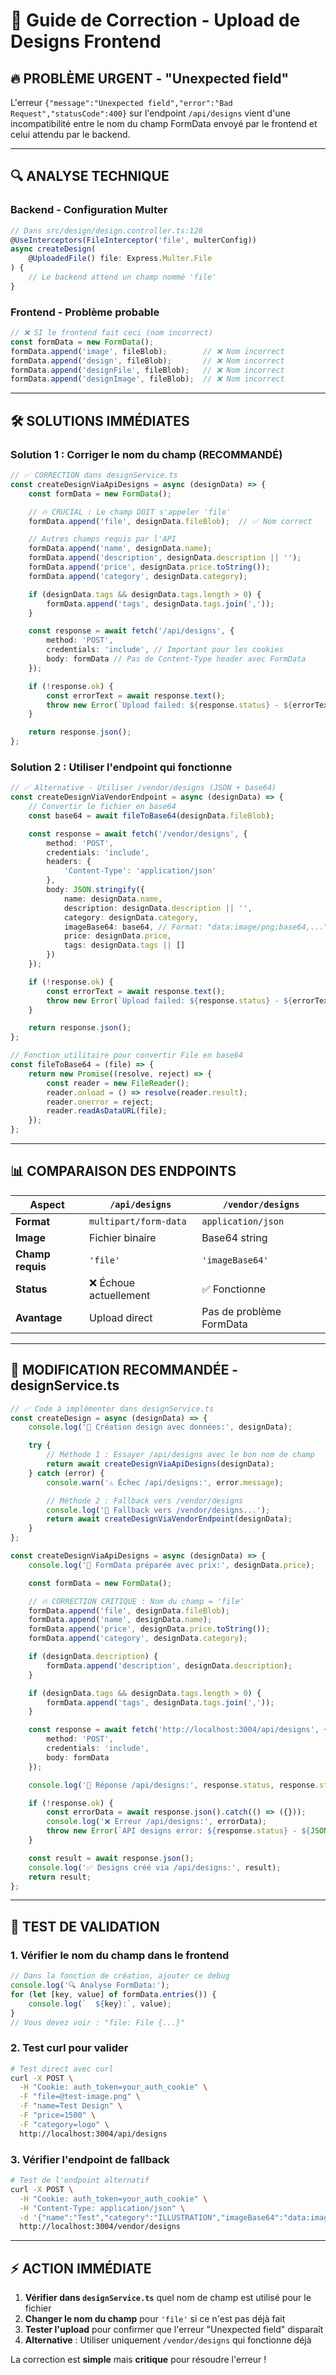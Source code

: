 # 🎨 Guide de Correction - Upload de Designs Frontend

## 🔥 **PROBLÈME URGENT - "Unexpected field"**

L'erreur `{"message":"Unexpected field","error":"Bad Request","statusCode":400}` sur l'endpoint `/api/designs` vient d'une incompatibilité entre le nom du champ FormData envoyé par le frontend et celui attendu par le backend.

---

## 🔍 **ANALYSE TECHNIQUE**

### **Backend - Configuration Multer**
```typescript
// Dans src/design/design.controller.ts:128
@UseInterceptors(FileInterceptor('file', multerConfig))
async createDesign(
    @UploadedFile() file: Express.Multer.File
) {
    // Le backend attend un champ nommé 'file'
}
```

### **Frontend - Problème probable**
```typescript
// ❌ SI le frontend fait ceci (nom incorrect)
const formData = new FormData();
formData.append('image', fileBlob);        // ❌ Nom incorrect
formData.append('design', fileBlob);       // ❌ Nom incorrect
formData.append('designFile', fileBlob);   // ❌ Nom incorrect
formData.append('designImage', fileBlob);  // ❌ Nom incorrect
```

---

## 🛠 **SOLUTIONS IMMÉDIATES**

### **Solution 1 : Corriger le nom du champ (RECOMMANDÉ)**

```typescript
// ✅ CORRECTION dans designService.ts
const createDesignViaApiDesigns = async (designData) => {
    const formData = new FormData();

    // 🔥 CRUCIAL : Le champ DOIT s'appeler 'file'
    formData.append('file', designData.fileBlob);  // ✅ Nom correct

    // Autres champs requis par l'API
    formData.append('name', designData.name);
    formData.append('description', designData.description || '');
    formData.append('price', designData.price.toString());
    formData.append('category', designData.category);

    if (designData.tags && designData.tags.length > 0) {
        formData.append('tags', designData.tags.join(','));
    }

    const response = await fetch('/api/designs', {
        method: 'POST',
        credentials: 'include', // Important pour les cookies
        body: formData // Pas de Content-Type header avec FormData
    });

    if (!response.ok) {
        const errorText = await response.text();
        throw new Error(`Upload failed: ${response.status} - ${errorText}`);
    }

    return response.json();
};
```

### **Solution 2 : Utiliser l'endpoint qui fonctionne**

```typescript
// ✅ Alternative - Utiliser /vendor/designs (JSON + base64)
const createDesignViaVendorEndpoint = async (designData) => {
    // Convertir le fichier en base64
    const base64 = await fileToBase64(designData.fileBlob);

    const response = await fetch('/vendor/designs', {
        method: 'POST',
        credentials: 'include',
        headers: {
            'Content-Type': 'application/json'
        },
        body: JSON.stringify({
            name: designData.name,
            description: designData.description || '',
            category: designData.category,
            imageBase64: base64, // Format: "data:image/png;base64,..."
            price: designData.price,
            tags: designData.tags || []
        })
    });

    if (!response.ok) {
        const errorText = await response.text();
        throw new Error(`Upload failed: ${response.status} - ${errorText}`);
    }

    return response.json();
};

// Fonction utilitaire pour convertir File en base64
const fileToBase64 = (file) => {
    return new Promise((resolve, reject) => {
        const reader = new FileReader();
        reader.onload = () => resolve(reader.result);
        reader.onerror = reject;
        reader.readAsDataURL(file);
    });
};
```

---

## 📊 **COMPARAISON DES ENDPOINTS**

| Aspect | `/api/designs` | `/vendor/designs` |
|--------|----------------|-------------------|
| **Format** | `multipart/form-data` | `application/json` |
| **Image** | Fichier binaire | Base64 string |
| **Champ requis** | `'file'` | `'imageBase64'` |
| **Status** | ❌ Échoue actuellement | ✅ Fonctionne |
| **Avantage** | Upload direct | Pas de problème FormData |

---

## 🔧 **MODIFICATION RECOMMANDÉE - designService.ts**

```typescript
// ✅ Code à implémenter dans designService.ts
const createDesign = async (designData) => {
    console.log('🎨 Création design avec données:', designData);

    try {
        // Méthode 1 : Essayer /api/designs avec le bon nom de champ
        return await createDesignViaApiDesigns(designData);
    } catch (error) {
        console.warn('⚠️ Échec /api/designs:', error.message);

        // Méthode 2 : Fallback vers /vendor/designs
        console.log('🔄 Fallback vers /vendor/designs...');
        return await createDesignViaVendorEndpoint(designData);
    }
};

const createDesignViaApiDesigns = async (designData) => {
    console.log('📝 FormData préparée avec prix:', designData.price);

    const formData = new FormData();

    // 🔥 CORRECTION CRITIQUE : Nom du champ = 'file'
    formData.append('file', designData.fileBlob);
    formData.append('name', designData.name);
    formData.append('price', designData.price.toString());
    formData.append('category', designData.category);

    if (designData.description) {
        formData.append('description', designData.description);
    }

    if (designData.tags && designData.tags.length > 0) {
        formData.append('tags', designData.tags.join(','));
    }

    const response = await fetch('http://localhost:3004/api/designs', {
        method: 'POST',
        credentials: 'include',
        body: formData
    });

    console.log('📡 Réponse /api/designs:', response.status, response.statusText);

    if (!response.ok) {
        const errorData = await response.json().catch(() => ({}));
        console.log('❌ Erreur /api/designs:', errorData);
        throw new Error(`API designs error: ${response.status} - ${JSON.stringify(errorData)}`);
    }

    const result = await response.json();
    console.log('✅ Designs créé via /api/designs:', result);
    return result;
};
```

---

## 🧪 **TEST DE VALIDATION**

### **1. Vérifier le nom du champ dans le frontend**
```typescript
// Dans la fonction de création, ajouter ce debug
console.log('🔍 Analyse FormData:');
for (let [key, value] of formData.entries()) {
    console.log(`  ${key}:`, value);
}
// Vous devez voir : "file: File {...}"
```

### **2. Test curl pour valider**
```bash
# Test direct avec curl
curl -X POST \
  -H "Cookie: auth_token=your_auth_cookie" \
  -F "file=@test-image.png" \
  -F "name=Test Design" \
  -F "price=1500" \
  -F "category=logo" \
  http://localhost:3004/api/designs
```

### **3. Vérifier l'endpoint de fallback**
```bash
# Test de l'endpoint alternatif
curl -X POST \
  -H "Cookie: auth_token=your_auth_cookie" \
  -H "Content-Type: application/json" \
  -d '{"name":"Test","category":"ILLUSTRATION","imageBase64":"data:image/png;base64,iVBORw0...","price":1000}' \
  http://localhost:3004/vendor/designs
```

---

## ⚡ **ACTION IMMÉDIATE**

1. **Vérifier dans `designService.ts`** quel nom de champ est utilisé pour le fichier
2. **Changer le nom du champ** pour `'file'` si ce n'est pas déjà fait
3. **Tester l'upload** pour confirmer que l'erreur "Unexpected field" disparaît
4. **Alternative** : Utiliser uniquement `/vendor/designs` qui fonctionne déjà

La correction est **simple** mais **critique** pour résoudre l'erreur !